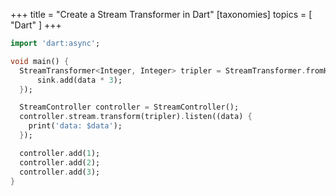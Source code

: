 +++
title = "Create a Stream Transformer in Dart"
[taxonomies]
topics = [ "Dart" ]
+++

```dart
import 'dart:async';

void main() {
  StreamTransformer<Integer, Integer> tripler = StreamTransformer.fromHandlers(handleData: (data, sink) {
      sink.add(data * 3);
  });

  StreamController controller = StreamController();
  controller.stream.transform(tripler).listen((data) {
    print('data: $data');
  });

  controller.add(1);
  controller.add(2);
  controller.add(3);
}
```

